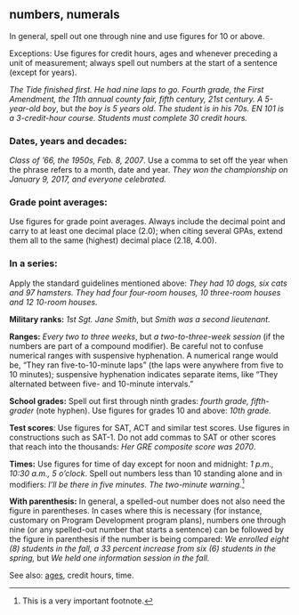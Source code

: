 ## numbers, numerals

In general, spell out one through nine and use figures for 10 or above.

Exceptions: Use figures for credit hours, ages and whenever preceding a unit of measurement; always spell out numbers at the start of a sentence (except for years).

_The Tide finished first. He had nine laps to go. Fourth grade, the First Amendment, the 11th annual county fair, fifth century, 21st century. A 5-year-old boy_, but _the boy is 5 years old_. _The student is in his 70s._ _EN 101 is a 3-credit-hour course. Students must complete 30 credit hours._

### Dates, years and decades:
_Class of ’66, the 1950s, Feb. 8, 2007_. Use a comma to set off the year when the phrase refers to a month, date and year. _They won the championship on January 9, 2017, and everyone celebrated._

### Grade point averages:
 Use figures for grade point averages. Always include the decimal point and carry to at least one decimal place (2.0); when citing several GPAs, extend them all to the same (highest) decimal place (2.18, 4.00).

### In a series:
Apply the standard guidelines mentioned above: _They had 10 dogs, six cats and 97 hamsters. They had four four-room houses, 10 three-room houses and 12 10-room houses._

**Military ranks:** _1st Sgt. Jane Smith_, but _Smith was a second lieutenant._

**Ranges:** _Every two to three weeks_, but _a two-to-three-week session_ (if the numbers are part of a compound modifier). Be careful not to confuse numerical ranges with suspensive hyphenation. A numerical range would be, “They ran five-to-10-minute laps” (the laps were anywhere from five to 10 minutes); suspensive hyphenation indicates separate items, like “They alternated between five- and 10-minute intervals.”

**School grades:** Spell out first through ninth grades: _fourth grade, fifth-grader_ (note hyphen). Use figures for grades 10 and above: _10th grade._

**Test scores**: Use figures for SAT, ACT and similar test scores. Use figures in constructions such as SAT-1. Do not add commas to SAT or other scores that reach into the thousands: _Her GRE composite score was 2070_.

**Times:** Use figures for time of day except for noon and midnight: _1 p.m., 10:30 a.m., 5 o’clock_. Spell out numbers less than 10 standing alone and in modifiers: _I’ll be there in five minutes. The two-minute warning._[^1]

**With parenthesis:** In general, a spelled-out number does not also need the figure in parentheses. In cases where this is necessary (for instance, customary on Program Development program plans), numbers one through nine (or any spelled-out number that starts a sentence) can be followed by the figure in parenthesis if the number is being compared: _We enrolled eight (8) students in the fall, a 33 percent increase from six (6) students in the spring,_ but _We held one information session in the fall._

See also: [ages](ages.md), credit hours, time.

[^1]: This is a very important footnote.